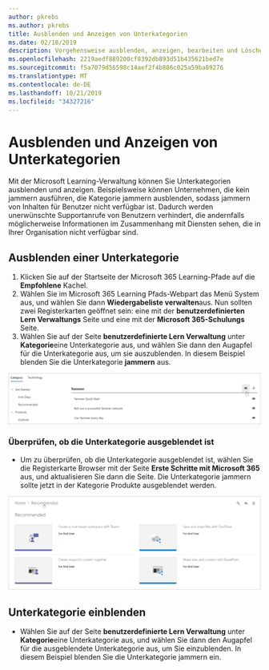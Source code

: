 ```yaml
---
author: pkrebs
ms.author: pkrebs
title: Ausblenden und Anzeigen von Unterkategorien
ms.date: 02/18/2019
description: Vorgehensweise ausblenden, anzeigen, bearbeiten und Löschen von Unterkategorien
ms.openlocfilehash: 2219aedf889200cf8392db893d51b435621bed7e
ms.sourcegitcommit: f5a7079d56598c14aef2f4b886c025a59ba89276
ms.translationtype: MT
ms.contentlocale: de-DE
ms.lasthandoff: 10/21/2019
ms.locfileid: "34327216"
---
```

# <a name="hide-and-show-subcategories"></a>Ausblenden und Anzeigen von Unterkategorien

Mit der Microsoft Learning-Verwaltung können Sie Unterkategorien ausblenden und anzeigen. Beispielsweise können Unternehmen, die kein jammern ausführen, die Kategorie jammern ausblenden, sodass jammern von Inhalten für Benutzer nicht verfügbar ist. Dadurch werden unerwünschte Supportanrufe von Benutzern verhindert, die andernfalls möglicherweise Informationen im Zusammenhang mit Diensten sehen, die in Ihrer Organisation nicht verfügbar sind.

## <a name="hide-a-subcategory"></a>Ausblenden einer Unterkategorie 

1. Klicken Sie auf der Startseite der Microsoft 365 Learning-Pfade auf die **Empfohlene** Kachel.
2. Wählen Sie im Microsoft 365 Learning Pfads-Webpart das Menü System aus, und wählen Sie dann **Wiedergabeliste verwalten**aus. Nun sollten zwei Registerkarten geöffnet sein: eine mit der **benutzerdefinierten Lern Verwaltungs** Seite und eine mit der **Microsoft 365-Schulungs** Seite. 
3. Wählen Sie auf der Seite **benutzerdefinierte Lern Verwaltung** unter **Kategorie**eine Unterkategorie aus, und wählen Sie dann den Augapfel für die Unterkategorie aus, um sie auszublenden. In diesem Beispiel blenden Sie die Unterkategorie **jammern** aus.  

![CG-hidesubcat. png](media/cg-hidesubcat.png)

### <a name="verify-the-subcategory-is-hidden"></a>Überprüfen, ob die Unterkategorie ausgeblendet ist
- Um zu überprüfen, ob die Unterkategorie ausgeblendet ist, wählen Sie die Registerkarte Browser mit der Seite **Erste Schritte mit Microsoft 365** aus, und aktualisieren Sie dann die Seite. Die Unterkategorie jammern sollte jetzt in der Kategorie Produkte ausgeblendet werden. 

![CG-hidesubcatrefresh. png](media/cg-hidesubcatrefresh.png)

## <a name="unhide-a-subcategory"></a>Unterkategorie einblenden 

- Wählen Sie auf der Seite **benutzerdefinierte Lern Verwaltung** unter **Kategorie**eine Unterkategorie aus, und wählen Sie dann den Augapfel für die ausgeblendete Unterkategorie aus, um Sie einzublenden. In diesem Beispiel blenden Sie die Unterkategorie jammern ein.